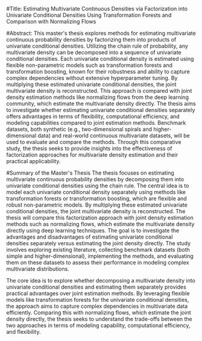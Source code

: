 #Title:
Estimating Multivariate Continuous Densities via Factorization into Univariate Conditional Densities Using Transformation Forests and Comparison with Normalizing Flows

#Abstract:
This master's thesis explores methods for estimating multivariate continuous probability densities by factorizing them into products of univariate conditional densities. Utilizing the chain rule of probability, any multivariate density can be decomposed into a sequence of univariate conditional densities. Each univariate conditional density is estimated using flexible non-parametric models such as transformation forests and transformation boosting, known for their robustness and ability to capture complex dependencies without extensive hyperparameter tuning. By multiplying these estimated univariate conditional densities, the joint multivariate density is reconstructed. This approach is compared with joint density estimation methods like normalizing flows from the deep learning community, which estimate the multivariate density directly. The thesis aims to investigate whether estimating univariate conditional densities separately offers advantages in terms of flexibility, computational efficiency, and modeling capabilities compared to joint estimation methods. Benchmark datasets, both synthetic (e.g., two-dimensional spirals and higher-dimensional data) and real-world continuous multivariate datasets, will be used to evaluate and compare the methods. Through this comparative study, the thesis seeks to provide insights into the effectiveness of factorization approaches for multivariate density estimation and their practical applicability.

#Summary of the Master's Thesis
The thesis focuses on estimating multivariate continuous probability densities by decomposing them into univariate conditional densities using the chain rule. The central idea is to model each univariate conditional density separately using methods like transformation forests or transformation boosting, which are flexible and robust non-parametric models. By multiplying these estimated univariate conditional densities, the joint multivariate density is reconstructed. The thesis will compare this factorization approach with joint density estimation methods such as normalizing flows, which estimate the multivariate density directly using deep learning techniques. The goal is to investigate the advantages and disadvantages of estimating univariate conditional densities separately versus estimating the joint density directly. The study involves exploring existing literature, collecting benchmark datasets (both simple and higher-dimensional), implementing the methods, and evaluating them on these datasets to assess their performance in modeling complex multivariate distributions.

The core idea is to explore whether decomposing a multivariate density into univariate conditional densities and estimating them separately provides practical advantages over joint estimation methods. By leveraging flexible models like transformation forests for the univariate conditional densities, the approach aims to capture complex dependencies in multivariate data efficiently. Comparing this with normalizing flows, which estimate the joint density directly, the thesis seeks to understand the trade-offs between the two approaches in terms of modeling capability, computational efficiency, and flexibility.

